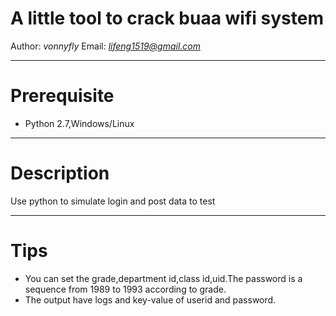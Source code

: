 A little tool to crack buaa wifi system
==================================================
Author: *vonnyfly* 
Email: *lifeng1519@gmail.com*
***
Prerequisite
==================================================
*   Python 2.7,Windows/Linux
***

Description
==================================================
Use python to simulate login and post data to test
***
Tips
==================================================
*   You can set the grade,department id,class id,uid.The password is a sequence from 
    1989 to 1993 according to grade.
*   The output have logs and key-value of userid and password.
